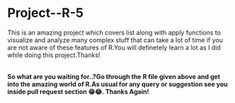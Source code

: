 # Project--R-5

<table>
  This is an amazing project which covers list along with apply functions to visualize and analyze many complex stuff that can take a lot of time if you are not aware of these
  features of R.You will definetely learn a lot as I did while doing this project.Thanks! </br>
</table>

**So what are you waiting for..?Go through the R file given above and get into the amazing world of R.As usual for any query or suggestion see you inside pull request
section 😁😂. Thanks Again!**
